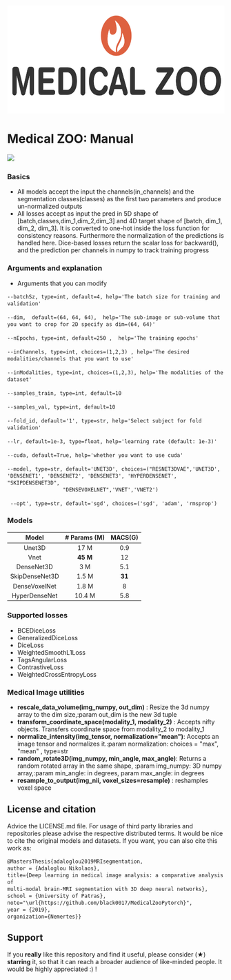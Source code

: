 <div align="center">
<img src="../figures/med-zoo-logo.png" width=662 height=250/>
</div>

# Medical ZOO: Manual

![](https://img.shields.io/github/license/black0017/MedicalZooPytorch)

### Basics
- All models accept the input the channels(in_channels) and the segmentation classes(classes) as the first two parameters and produce un-normalized outputs
- All losses accept as input the pred in 5D shape of [batch,classes,dim_1,dim_2,dim_3] and 4D target shape of [batch, dim_1, dim_2, dim_3]. It is converted to one-hot inside the loss function for consistency reasons. Furthermore the normalization of the predictions is handled here. Dice-based losses return the scalar loss for backward(), and the prediction per channels in numpy to track training progress

  
### Arguments and explanation

- Arguments that you can modify
```
--batchSz, type=int, default=4, help='The batch size for training and validation'

--dim,  default=(64, 64, 64),  help='The sub-image or sub-volume that you want to crop for 2D specify as dim=(64, 64)' 

--nEpochs, type=int, default=250 ,  help='The training epochs'

--inChannels, type=int, choices=(1,2,3) , help='The desired modalities/channels that you want to use'

--inModalities, type=int, choices=(1,2,3), help='The modalities of the dataset'

--samples_train, type=int, default=10

--samples_val, type=int, default=10

--fold_id, default='1', type=str, help='Select subject for fold validation'

--lr, default=1e-3, type=float, help='learning rate (default: 1e-3)'

--cuda, default=True, help='whether you want to use cuda'

--model, type=str, default='UNET3D', choices=("RESNET3DVAE",'UNET3D',  'DENSENET1', 'DENSENET2', 'DENSENET3', 'HYPERDENSENET', "SKIPDENSENET3D",
                  "DENSEVOXELNET",'VNET','VNET2')

 --opt', type=str, default='sgd', choices=('sgd', 'adam', 'rmsprop')
```


### Models

| Model | # Params (M) | MACS(G) |
|:-----------------:|:------------:|:--------:|
|   Unet3D   |   17 M   |  0.9  |
|   Vnet   |   **45 M**   |  12  |
|   DenseNet3D   |   3 M   |   5.1   |
|   SkipDenseNet3D   |   1.5 M   |   **31**   |
|  DenseVoxelNet  |   1.8 M   |   8    |
|  HyperDenseNet  |   10.4 M   |   5.8   |


### Supported losses
- BCEDiceLoss
- GeneralizedDiceLoss
- DiceLoss
- WeightedSmoothL1Loss
- TagsAngularLoss
- ContrastiveLoss
- WeightedCrossEntropyLoss

### Medical Image utilities

- **rescale_data_volume(img_numpy, out_dim)** : Resize the 3d numpy array to the dim size,:param out_dim is the new 3d tuple
- **transform_coordinate_space(modality_1, modality_2)** : Accepts nifty objects. Transfers coordinate space from modality_2 to modality_1
- **normalize_intensity(img_tensor, normalization="mean")**: Accepts an image tensor and normalizes it.:param normalization: choices = "max", "mean" , type=str
- **random_rotate3D(img_numpy, min_angle, max_angle)**:  Returns a random rotated array in the same shape, :param img_numpy: 3D numpy array,:param min_angle: in degrees, param max_angle: in degrees
- **resample_to_output(img_nii, voxel_sizes=resample)** : reshamples voxel space


## License and citation
Advice the LICENSE.md file. For usage of third party libraries and repositories please advise the respective distributed terms. It would be nice to cite the original models and datasets. If you want, you can also cite this work as:

```
@MastersThesis{adaloglou2019MRIsegmentation,
author = {Adaloglou Nikolaos},
title={Deep learning in medical image analysis: a comparative analysis of
multi-modal brain-MRI segmentation with 3D deep neural networks},
school = {University of Patras},
note="\url{https://github.com/black0017/MedicalZooPytorch}",
year = {2019},
organization={Nemertes}}
```

## Support 
If you **really** like this repository and find it useful, please consider (★) **starring** it, so that it can reach a broader audience of like-minded people. It would be highly appreciated :) !
